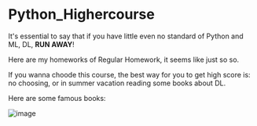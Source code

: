 # Python_Highercourse

It's essential to say that if you have little even no standard of Python and ML, DL, **RUN AWAY**! 

Here are my homeworks of Regular Homework, it seems like just so so. 

If you wanna choode this course, the best way for you to get high score is: no choosing, or in summer vacation reading some books about DL. 

Here are some famous books:

![image](https://github.com/user-attachments/assets/75a1fdbf-f233-42a7-b253-db73fd745659#pic_center=60x60)
